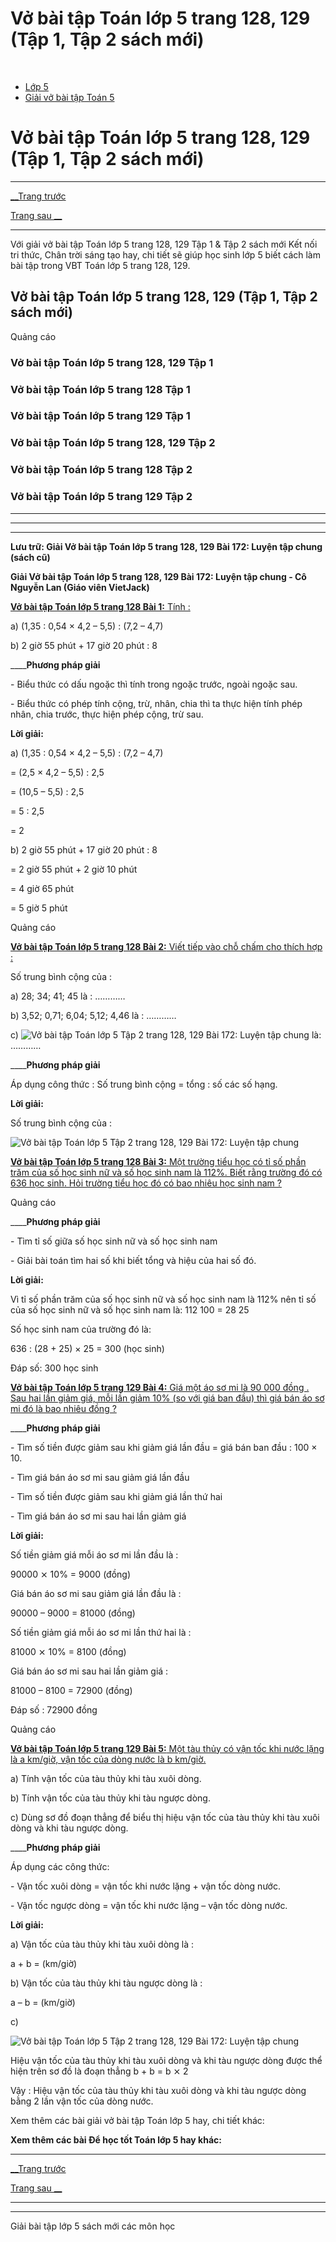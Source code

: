 # Vở bài tập Toán lớp 5 trang 128, 129 (Tập 1, Tập 2 sách mới)

﻿

  * [Lớp 5](https://vietjack.com/series/lop-5.jsp)
  * [Giải vở bài tập Toán 5](https://vietjack.com/giai-vo-bai-tap-toan-5/index.jsp)



# Vở bài tập Toán lớp 5 trang 128, 129 (Tập 1, Tập 2 sách mới)

* * *

[__Trang trước](https://vietjack.com/giai-vo-bai-tap-toan-5/bai-171-luyen-tap-chung.jsp)

[Trang sau __](https://vietjack.com/giai-vo-bai-tap-toan-5/bai-173-luyen-tap-chung.jsp)

* * *

Với giải vở bài tập Toán lớp 5 trang 128, 129 Tập 1 & Tập 2 sách mới Kết nối tri thức, Chân trời sáng tạo hay, chi tiết sẽ giúp học sinh lớp 5 biết cách làm bài tập trong VBT Toán lớp 5 trang 128, 129.

## Vở bài tập Toán lớp 5 trang 128, 129 (Tập 1, Tập 2 sách mới)

Quảng cáo

### Vở bài tập Toán lớp 5 trang 128, 129 Tập 1

### Vở bài tập Toán lớp 5 trang 128 Tập 1

### Vở bài tập Toán lớp 5 trang 129 Tập 1

### Vở bài tập Toán lớp 5 trang 128, 129 Tập 2

### Vở bài tập Toán lớp 5 trang 128 Tập 2

### Vở bài tập Toán lớp 5 trang 129 Tập 2

* * *

* * *

* * *

**Lưu trữ: Giải Vở bài tập Toán lớp 5 trang 128, 129 Bài 172: Luyện tập chung (sách cũ)**

**Giải Vở bài tập Toán lớp 5 trang 128, 129 Bài 172: Luyện tập chung - Cô Nguyễn Lan (Giáo viên VietJack)**

[**Vở bài tập Toán lớp 5 trang 128 Bài 1:** Tính : ](https://vietjack.com/giai-vo-bai-tap-toan-5/bai-1-trang-128-vbt-toan-5-tap-2.jsp)

a) (1,35 : 0,54 × 4,2 – 5,5) : (7,2 – 4,7) 

b) 2 giờ 55 phút + 17 giờ 20 phút : 8

____**Phương pháp giải**

\- Biểu thức có dấu ngoặc thì tính trong ngoặc trước, ngoài ngoặc sau.

\- Biểu thức có phép tính cộng, trừ, nhân, chia thì ta thực hiện tính phép nhân, chia trước, thực hiện phép cộng, trừ sau.

**Lời giải:**

a) (1,35 : 0,54 × 4,2 – 5,5) : (7,2 – 4,7) 

= (2,5 × 4,2 – 5,5) : 2,5

= (10,5 – 5,5) : 2,5

= 5 : 2,5 

= 2

b) 2 giờ 55 phút + 17 giờ 20 phút : 8

= 2 giờ 55 phút + 2 giờ 10 phút

= 4 giờ 65 phút

= 5 giờ 5 phút

Quảng cáo

[**Vở bài tập Toán lớp 5 trang 128 Bài 2:** Viết tiếp vào chỗ chấm cho thích hợp : ](https://vietjack.com/giai-vo-bai-tap-toan-5/bai-2-trang-128-vbt-toan-5-tap-2.jsp)

Số trung bình cộng của :

a) 28; 34; 41; 45 là : …………

b) 3,52; 0,71; 6,04; 5,12; 4,46 là : …………

c) ![Vở bài tập Toán lớp 5 Tập 2 trang 128, 129 Bài 172: Luyện tập chung](https://vietjack.com/giai-vo-bai-tap-toan-5/images/bai-2-trang-128-vbt-toan-5-tap-2.PNG) là: …………

____**Phương pháp giải**

Áp dụng công thức : Số trung bình cộng = tổng : số các số hạng. 

**Lời giải:**

Số trung bình cộng của :

![Vở bài tập Toán lớp 5 Tập 2 trang 128, 129 Bài 172: Luyện tập chung](https://vietjack.com/giai-vo-bai-tap-toan-5/images/2022-bai-2-trang-128-vbt-toan-5-tap-2-sua2022.PNG)

[**Vở bài tập Toán lớp 5 trang 128 Bài 3:** Một trường tiểu học có tỉ số phần trăm của số học sinh nữ và số học sinh nam là 112%. Biết rằng trường đó có 636 học sinh. Hỏi trường tiểu học đó có bao nhiêu học sinh nam ?](https://vietjack.com/giai-vo-bai-tap-toan-5/bai-3-trang-128-vbt-toan-5-tap-2.jsp)

Quảng cáo

____**Phương pháp giải**

\- Tìm tỉ số giữa số học sinh nữ và số học sinh nam

\- Giải bài toán tìm hai số khi biết tổng và hiệu của hai số đó.

**Lời giải:**

Vì tỉ số phần trăm của số học sinh nữ và số học sinh nam là 112% nên tỉ số của số học sinh nữ và số học sinh nam là:  112 100 = 28 25

Số học sinh nam của trường đó là:

636 : (28 + 25) × 25 = 300 (học sinh)

Đáp số: 300 học sinh

[**Vở bài tập Toán lớp 5 trang 129 Bài 4:** Giá một áo sơ mi là 90 000 đồng . Sau hai lần giảm giá, mỗi lần giảm 10% (so với giá ban đầu) thì giá bán áo sơ mi đó là bao nhiêu đồng ?](https://vietjack.com/giai-vo-bai-tap-toan-5/bai-4-trang-129-vbt-toan-5-tap-2.jsp)

____**Phương pháp giải**

\- Tìm số tiền được giảm sau khi giảm giá lần đầu = giá bán ban đầu : 100 × 10.

\- Tìm giá bán áo sơ mi sau giảm giá lần đầu 

\- Tìm số tiền được giảm sau khi giảm giá lần thứ hai 

\- Tìm giá bán áo sơ mi sau hai lần giảm giá 

**Lời giải:**

Số tiền giảm giá mỗi áo sơ mi lần đầu là :

90000 ⨯ 10% = 9000 (đồng)

Giá bán áo sơ mi sau giảm giá lần đầu là :

90000 – 9000 = 81000 (đồng)

Số tiền giảm giá mỗi áo sơ mi lần thứ hai là :

81000 ⨯ 10% = 8100 (đồng)

Giá bán áo sơ mi sau hai lần giảm giá :

81000 – 8100 = 72900 (đồng)

Đáp số : 72900 đồng

Quảng cáo

[**Vở bài tập Toán lớp 5 trang 129 Bài 5:** Một tàu thủy có vận tốc khi nước lặng là a km/giờ, vận tốc của dòng nước là b km/giờ.](https://vietjack.com/giai-vo-bai-tap-toan-5/bai-5-trang-129-vbt-toan-5-tap-2.jsp)

a) Tính vận tốc của tàu thủy khi tàu xuôi dòng.

b) Tính vận tốc của tàu thủy khi tàu ngược dòng.

c) Dùng sơ đồ đoạn thẳng để biểu thị hiệu vận tốc của tàu thủy khi tàu xuôi dòng và khi tàu ngược dòng.

____**Phương pháp giải**

Áp dụng các công thức:

\- Vận tốc xuôi dòng = vận tốc khi nước lặng + vận tốc dòng nước.

\- Vận tốc ngược dòng = vận tốc khi nước lặng – vận tốc dòng nước.

**Lời giải:**

a) Vận tốc của tàu thủy khi tàu xuôi dòng là :

a + b = (km/giờ)

b) Vận tốc của tàu thủy khi tàu ngược dòng là :

a – b = (km/giờ)

c)

![Vở bài tập Toán lớp 5 Tập 2 trang 128, 129 Bài 172: Luyện tập chung](https://vietjack.com/giai-vo-bai-tap-toan-5/images/bai-5-trang-129-vbt-toan-5-tap-2.PNG)

Hiệu vận tốc của tàu thủy khi tàu xuôi dòng và khi tàu ngược dòng được thể hiện trên sơ đồ là đoạn thẳng b + b = b ⨯ 2

Vậy : Hiệu vận tốc của tàu thủy khi tàu xuôi dòng và khi tàu ngược dòng bằng 2 lần vận tốc của dòng nước.

Xem thêm các bài giải vở bài tập Toán lớp 5 hay, chi tiết khác:

**Xem thêm các bài Để học tốt Toán lớp 5 hay khác:**

* * *

[__Trang trước](https://vietjack.com/giai-vo-bai-tap-toan-5/bai-171-luyen-tap-chung.jsp)

[Trang sau __](https://vietjack.com/giai-vo-bai-tap-toan-5/bai-173-luyen-tap-chung.jsp)

* * *

* * *

Giải bài tập lớp 5 sách mới các môn học
